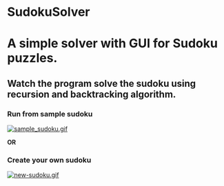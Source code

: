 # SudokuSolver
# A simple solver with GUI for Sudoku puzzles.
## Watch the program solve the sudoku using recursion and backtracking algorithm. 

<h3>Run from sample sudoku</h3>
<a href="https://gifyu.com/image/Q2xz"><img src="https://s7.gifyu.com/images/sample_sudoku.gif" alt="sample_sudoku.gif" border="0" /></a>


<b>OR</b>


<h3>Create your own sudoku</h3>
<a href="https://gifyu.com/image/Q2sP"><img src="https://s7.gifyu.com/images/new-sudoku.gif" alt="new-sudoku.gif" border="0" /></a>

